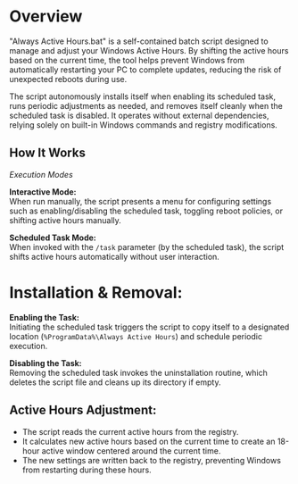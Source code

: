 Overview
========
"Always Active Hours.bat" is a self-contained batch script designed to manage and adjust your Windows Active Hours. By shifting the active hours based on the current time, the tool helps prevent Windows from automatically restarting your PC to complete updates, reducing the risk of unexpected reboots during use.

The script autonomously installs itself when enabling its scheduled task, runs periodic adjustments as needed, and removes itself cleanly when the scheduled task is disabled. It operates without external dependencies, relying solely on built-in Windows commands and registry modifications.

How It Works
------------

*Execution Modes*

**Interactive Mode:**  
When run manually, the script presents a menu for configuring settings such as enabling/disabling the scheduled task, toggling reboot policies, or shifting active hours manually.

**Scheduled Task Mode:**  
When invoked with the `/task` parameter (by the scheduled task), the script shifts active hours automatically without user interaction.

Installation & Removal:
=======================

**Enabling the Task:**  
Initiating the scheduled task triggers the script to copy itself to a designated location (`%ProgramData%\Always Active Hours`) and schedule periodic execution.

**Disabling the Task:**  
Removing the scheduled task invokes the uninstallation routine, which deletes the script file and cleans up its directory if empty.

Active Hours Adjustment:
------------------------

- The script reads the current active hours from the registry.
- It calculates new active hours based on the current time to create an 18-hour active window centered around the current time.
- The new settings are written back to the registry, preventing Windows from restarting during these hours.
